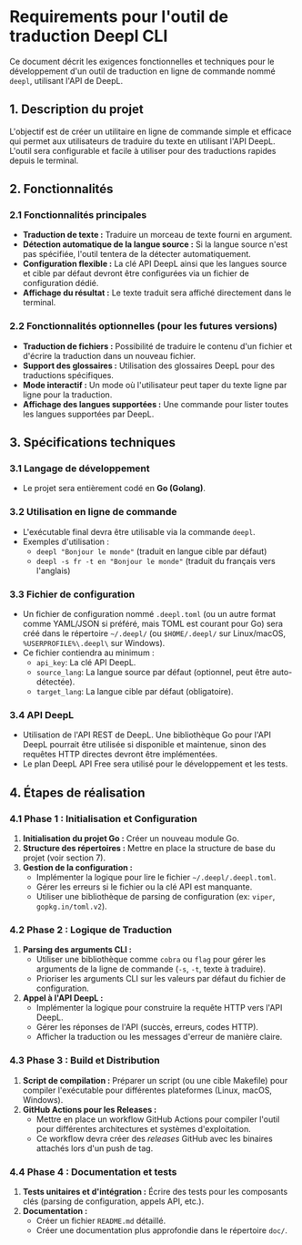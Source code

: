 # Requirements pour l'outil de traduction Deepl CLI

Ce document décrit les exigences fonctionnelles et techniques pour le développement d'un outil de traduction en ligne de commande nommé `deepl`, utilisant l'API de DeepL.

## 1. Description du projet

L'objectif est de créer un utilitaire en ligne de commande simple et efficace qui permet aux utilisateurs de traduire du texte en utilisant l'API DeepL. L'outil sera configurable et facile à utiliser pour des traductions rapides depuis le terminal.

## 2. Fonctionnalités

### 2.1 Fonctionnalités principales

* **Traduction de texte :** Traduire un morceau de texte fourni en argument.
* **Détection automatique de la langue source :** Si la langue source n'est pas spécifiée, l'outil tentera de la détecter automatiquement.
* **Configuration flexible :** La clé API DeepL ainsi que les langues source et cible par défaut devront être configurées via un fichier de configuration dédié.
* **Affichage du résultat :** Le texte traduit sera affiché directement dans le terminal.

### 2.2 Fonctionnalités optionnelles (pour les futures versions)

* **Traduction de fichiers :** Possibilité de traduire le contenu d'un fichier et d'écrire la traduction dans un nouveau fichier.
* **Support des glossaires :** Utilisation des glossaires DeepL pour des traductions spécifiques.
* **Mode interactif :** Un mode où l'utilisateur peut taper du texte ligne par ligne pour la traduction.
* **Affichage des langues supportées :** Une commande pour lister toutes les langues supportées par DeepL.

## 3. Spécifications techniques

### 3.1 Langage de développement

* Le projet sera entièrement codé en **Go (Golang)**.

### 3.2 Utilisation en ligne de commande

* L'exécutable final devra être utilisable via la commande `deepl`.
* Exemples d'utilisation :
    * `deepl "Bonjour le monde"` (traduit en langue cible par défaut)
    * `deepl -s fr -t en "Bonjour le monde"` (traduit du français vers l'anglais)

### 3.3 Fichier de configuration

* Un fichier de configuration nommé `.deepl.toml` (ou un autre format comme YAML/JSON si préféré, mais TOML est courant pour Go) sera créé dans le répertoire `~/.deepl/` (ou `$HOME/.deepl/` sur Linux/macOS, `%USERPROFILE%\.deepl\` sur Windows).
* Ce fichier contiendra au minimum :
    * `api_key`: La clé API DeepL.
    * `source_lang`: La langue source par défaut (optionnel, peut être auto-détectée).
    * `target_lang`: La langue cible par défaut (obligatoire).

### 3.4 API DeepL

* Utilisation de l'API REST de DeepL. Une bibliothèque Go pour l'API DeepL pourrait être utilisée si disponible et maintenue, sinon des requêtes HTTP directes devront être implémentées.
* Le plan DeepL API Free sera utilisé pour le développement et les tests.

## 4. Étapes de réalisation

### 4.1 Phase 1 : Initialisation et Configuration

1.  **Initialisation du projet Go :** Créer un nouveau module Go.
2.  **Structure des répertoires :** Mettre en place la structure de base du projet (voir section 7).
3.  **Gestion de la configuration :**
    * Implémenter la logique pour lire le fichier `~/.deepl/.deepl.toml`.
    * Gérer les erreurs si le fichier ou la clé API est manquante.
    * Utiliser une bibliothèque de parsing de configuration (ex: `viper`, `gopkg.in/toml.v2`).

### 4.2 Phase 2 : Logique de Traduction

1.  **Parsing des arguments CLI :**
    * Utiliser une bibliothèque comme `cobra` ou `flag` pour gérer les arguments de la ligne de commande (`-s`, `-t`, texte à traduire).
    * Prioriser les arguments CLI sur les valeurs par défaut du fichier de configuration.
2.  **Appel à l'API DeepL :**
    * Implémenter la logique pour construire la requête HTTP vers l'API DeepL.
    * Gérer les réponses de l'API (succès, erreurs, codes HTTP).
    * Afficher la traduction ou les messages d'erreur de manière claire.

### 4.3 Phase 3 : Build et Distribution

1.  **Script de compilation :** Préparer un script (ou une cible Makefile) pour compiler l'exécutable pour différentes plateformes (Linux, macOS, Windows).
2.  **GitHub Actions pour les Releases :**
    * Mettre en place un workflow GitHub Actions pour compiler l'outil pour différentes architectures et systèmes d'exploitation.
    * Ce workflow devra créer des *releases* GitHub avec les binaires attachés lors d'un push de tag.

### 4.4 Phase 4 : Documentation et tests

1.  **Tests unitaires et d'intégration :** Écrire des tests pour les composants clés (parsing de configuration, appels API, etc.).
2.  **Documentation :**
    * Créer un fichier `README.md` détaillé.
    * Créer une documentation plus approfondie dans le répertoire `doc/`.

